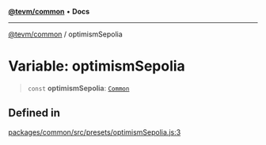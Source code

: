 [**@tevm/common**](../README.md) • **Docs**

***

[@tevm/common](../globals.md) / optimismSepolia

# Variable: optimismSepolia

> `const` **optimismSepolia**: [`Common`](../type-aliases/Common.md)

## Defined in

[packages/common/src/presets/optimismSepolia.js:3](https://github.com/evmts/tevm-monorepo/blob/main/packages/common/src/presets/optimismSepolia.js#L3)
